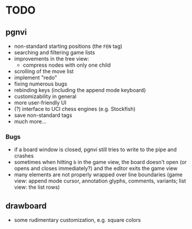 # TODO

## pgnvi

- non-standard starting positions (the `FEN` tag)
- searching and filtering game lists
- improvements in the tree view:
  - compress nodes with only one child
- scrolling of the move list
- implement "redo"
- fixing numerous bugs
- rebinding keys (including the append mode keyboard)
- customizability in general
- more user-friendly UI
- (?) interface to UCI chess engines (e.g. Stockfish)
- save non-standard tags
- much more...

### Bugs

- if a board window is closed, pgnvi still tries to write to the pipe and
  crashes
- sometimes when hitting `b` in the game view, the board doesn't open (or opens
  and closes immediately?) and the editor exits the game view
- many elements are not properly wrapped over line boundaries (game view:
  append mode cursor, annotation glyphs, comments, variants; list view: the
  list rows)

## drawboard

- some rudimentary customization, e.g. square colors

